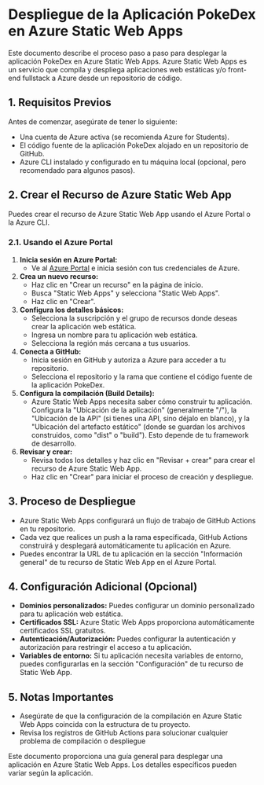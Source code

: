 # Despliegue de la Aplicación PokeDex en Azure Static Web Apps

Este documento describe el proceso paso a paso para desplegar la aplicación PokeDex en Azure Static Web Apps. Azure Static Web Apps es un servicio que compila y despliega aplicaciones web estáticas y/o front-end fullstack a Azure desde un repositorio de código.

## 1. Requisitos Previos

Antes de comenzar, asegúrate de tener lo siguiente:

* Una cuenta de Azure activa (se recomienda Azure for Students).
* El código fuente de la aplicación PokeDex alojado en un repositorio de GitHub.
* Azure CLI instalado y configurado en tu máquina local (opcional, pero recomendado para algunos pasos).

## 2. Crear el Recurso de Azure Static Web App

Puedes crear el recurso de Azure Static Web App usando el Azure Portal o la Azure CLI.

###   2.1. Usando el Azure Portal

1.  **Inicia sesión en Azure Portal:**
    * Ve al [Azure Portal](https://portal.azure.com/) e inicia sesión con tus credenciales de Azure.
2.  **Crea un nuevo recurso:**
    * Haz clic en "Crear un recurso" en la página de inicio.
    * Busca "Static Web Apps" y selecciona "Static Web Apps".
    * Haz clic en "Crear".
3.  **Configura los detalles básicos:**
    * Selecciona la suscripción y el grupo de recursos donde deseas crear la aplicación web estática.
    * Ingresa un nombre para tu aplicación web estática.
    * Selecciona la región más cercana a tus usuarios.
4.  **Conecta a GitHub:**
    * Inicia sesión en GitHub y autoriza a Azure para acceder a tu repositorio.
    * Selecciona el repositorio y la rama que contiene el código fuente de la aplicación PokeDex.
5.  **Configura la compilación (Build Details):**
    * Azure Static Web Apps necesita saber cómo construir tu aplicación. Configura la "Ubicación de la aplicación" (generalmente "/"), la "Ubicación de la API" (si tienes una API, sino déjalo en blanco), y la "Ubicación del artefacto estático" (donde se guardan los archivos construidos, como "dist" o "build"). Esto depende de tu framework de desarrollo.
6.  **Revisar y crear:**
    * Revisa todos los detalles y haz clic en "Revisar + crear" para crear el recurso de Azure Static Web App.
    * Haz clic en "Crear" para iniciar el proceso de creación y despliegue.
## 3. Proceso de Despliegue

* Azure Static Web Apps configurará un flujo de trabajo de GitHub Actions en tu repositorio.
* Cada vez que realices un push a la rama especificada, GitHub Actions construirá y desplegará automáticamente tu aplicación en Azure.
* Puedes encontrar la URL de tu aplicación en la sección "Información general" de tu recurso de Static Web App en el Azure Portal.

## 4. Configuración Adicional (Opcional)

* **Dominios personalizados:** Puedes configurar un dominio personalizado para tu aplicación web estática.
* **Certificados SSL:** Azure Static Web Apps proporciona automáticamente certificados SSL gratuitos.
* **Autenticación/Autorización:** Puedes configurar la autenticación y autorización para restringir el acceso a tu aplicación.
* **Variables de entorno:** Si tu aplicación necesita variables de entorno, puedes configurarlas en la sección "Configuración" de tu recurso de Static Web App.

## 5. Notas Importantes

* Asegúrate de que la configuración de la compilación en Azure Static Web Apps coincida con la estructura de tu proyecto.
* Revisa los registros de GitHub Actions para solucionar cualquier problema de compilación o despliegue

Este documento proporciona una guía general para desplegar una aplicación en Azure Static Web Apps. Los detalles específicos pueden variar según la aplicación.
